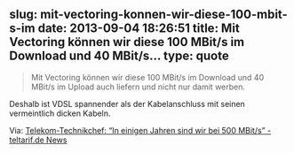 slug: mit-vectoring-konnen-wir-diese-100-mbit-s-im
date: 2013-09-04 18:26:51
title: Mit Vectoring können wir diese 100 MBit/s im Download und 40 MBit/s...
type: quote
---

> Mit Vectoring können wir diese 100 MBit/s im Download und 40 MBit/s im Upload auch liefern und nicht nur damit werben.

Deshalb ist VDSL spannender als der Kabelanschluss mit seinen vermeintlich dicken Kabeln.

 Via: [Telekom-Technikchef: “In einigen Jahren sind wir bei 500 MBit/s” - teltarif.de News](http://www.teltarif.de/telekom-technik-jacobfeuerborn-interview-vdsl-ausbau-vectoring/news/52406.html)
